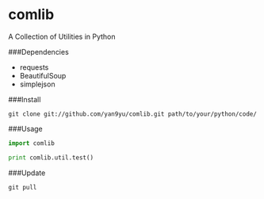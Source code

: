 comlib
======

A Collection of Utilities in Python


###Dependencies
- requests
- BeautifulSoup
- simplejson


###Install
``` shell
git clone git://github.com/yan9yu/comlib.git path/to/your/python/code/
```

###Usage
``` python
import comlib

print comlib.util.test()


```

###Update
``` shell
git pull
```


